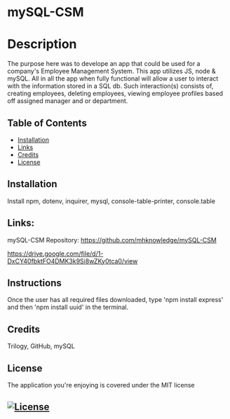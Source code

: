 # mySQL-CSM

# Description
The purpose here was to develope an app that could be used for a company's Employee Management System.  This app utilizes JS, node & mySQL.  All in all the app when fully functional will allow a user to interact with the information stored in a SQL db.  Such interaction(s) consists of, creating employees, deleting employees, viewing employee profiles based off assigned manager and or department.

 ## Table of Contents
  * [Installation](#installation)
  * [Links](#links)
  * [Credits](#credits)
  * [License](#license)

## Installation
Install npm, dotenv, inquirer, mysql, console-table-printer, console.table

## Links:
 mySQL-CSM Repository: https://github.com/mhknowledge/mySQL-CSM
 
 https://drive.google.com/file/d/1-DxCY40fbktFO4DMK3k9Si8wZKy0tca0/view
 

  ## Instructions 
  Once the user has all required files downloaded, type 'npm install express' and then 'npm install uuid' in the terminal. 
  ## Credits
  Trilogy, GitHub, mySQL

  ## License
  The application you're enjoying is covered under the MIT license
  ## [![License](https://img.shields.io/badge/License-MIT%202.0-blue.svg)](https://opensource.org/licenses/MIT)
